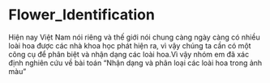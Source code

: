 # Flower_Identification
Hiện nay Việt Nam nói riêng và thế giới nói chung càng ngày càng có nhiều loài hoa được các nhà khoa học phát hiện ra, vì vậy chúng ta cần có một công cụ để phân biệt và nhận dạng các loài hoa.Vì vậy nhóm em đã xác định nghiên cứu về bài toán “Nhận dạng và phân loại các loài hoa trong ảnh màu”
